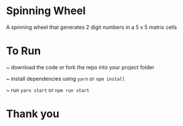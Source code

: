 # Spinning Wheel

A spinning wheel that generates 2 digit numbers in a 5 x 5 matrix cells

# To Run
~ download the code or fork the repo into your project folder

~ install dependencies using ```yarn``` or ```npm install```

~ run ```yarn start``` or ```npm run start```

# Thank you